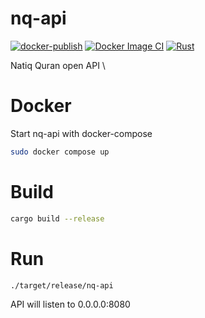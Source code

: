 # nq-api
[![docker-publish](https://github.com/NatiqQuran/nq-api/actions/workflows/docker-publish.yml/badge.svg)](https://github.com/NatiqQuran/nq-api/actions/workflows/docker-publish.yml)
[![Docker Image CI](https://github.com/NatiqQuran/nq-api/actions/workflows/docker-image.yml/badge.svg)](https://github.com/NatiqQuran/nq-api/actions/workflows/docker-image.yml)
[![Rust](https://github.com/NatiqQuran/nq-api/actions/workflows/rust.yml/badge.svg)](https://github.com/NatiqQuran/nq-api/actions/workflows/rust.yml)

Natiq Quran open API \

# Docker

Start nq-api with docker-compose

```bash
sudo docker compose up
```

# Build

```bash
cargo build --release
```

# Run

```bash
./target/release/nq-api
```

API will listen to 0.0.0.0:8080
